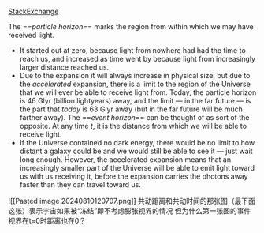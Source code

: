 [StackExchange](https://astronomy.stackexchange.com/posts/26124/timeline)

The ==_particle horizon_== marks the region from within which we may have received light.
- It started out at zero, because light from nowhere had had the time to reach us, and increased as time went by because light from increasingly larger distance reached us.
- Due to the expansion it will always increase in physical size, but due to the _accelerated_ expansion, there is a limit to the region of the Universe that we will ever be able to receive light from. Today, the particle horizon is 46 Glyr (billion lightyears) away, and the limit — in the far future — is the part that _today_ is 63 Glyr away (but in the far future will be much farther away).
The ==_event horizon_== can be thought of as sort of the opposite. At any time $t$, it is the distance from which we will be able to receive light.
- If the Universe contained no dark energy, there would be no limit to how distant a galaxy could be and we would still be able to see it — just wait long enough. However, the accelerated expansion means that an increasingly smaller part of the Universe will be able to emit light toward us with us receiving it, before the expansion carries the photons away faster than they can travel toward us.


![[Pasted image 20240810120707.png]]
共动距离和共动时间的那张图（最下面这张）表示宇宙如果被“冻结”即不考虑膨胀视界的情况
但为什么第一张图的事件视界在t=0时距离也在0？